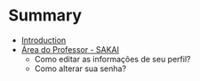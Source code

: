 # Summary

* [Introduction](README.md)
* [Área do Professor - SAKAI](como_editar_as_informacoes_de_seu_perfil.md)
   * Como editar as informações de seu perfil?
   * Como alterar sua senha?

